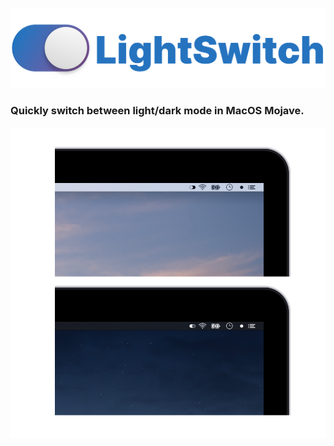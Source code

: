 ![LightSwitch](https://raw.githubusercontent.com/Furbee/LightSwitch/master/Resources/LightSwitch-header.png)
### Quickly switch between light/dark mode in MacOS Mojave. 


![LightSwitch](https://raw.githubusercontent.com/Furbee/LightSwitch/master/Resources/LightSwitch.png)
